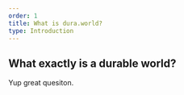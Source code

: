 ```yaml
---
order: 1
title: What is dura.world?
type: Introduction
---
```


## What exactly is a durable world?
Yup great quesiton.
